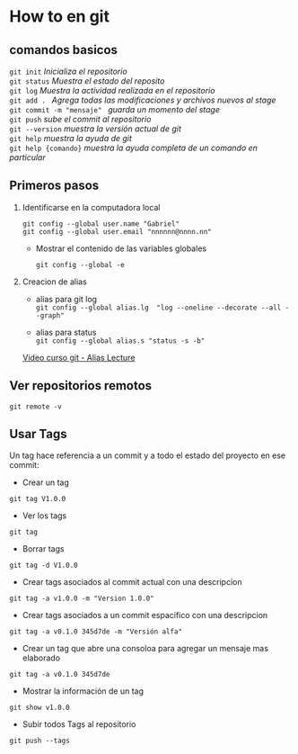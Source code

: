 # How to en git

## comandos basicos

```git init``` _Inicializa el repositorio_   
```git status``` _Muestra el estado del reposito_   
```git log``` _Muestra la actividad realizada en el repositorio_   
```git add . ``` _Agrega todas las modificaciones y archivos nuevos al stage_    
```git commit -m "mensaje" ``` _guarda un momento del stage_    
```git push``` _sube el commit al repositorio_  
```git --version``` _muestra la versión actual de git_  
```git help``` _muestra la ayuda de git_  
```git help {comando}``` _muestra la ayuda completa de un comando en particular_  

## Primeros pasos

1. Identificarse en la computadora local

    ```git config --global user.name "Gabriel"```  
    ```git config --global user.email "nnnnnn@nnnn.nn"```

    * Mostrar el contenido de las variables globales

        ```git config --global -e ```

2. Creacion de alias

    * alias para git log  
       ```git config --global alias.lg  "log --oneline --decorate --all --graph"```  

    * alias para status  
        ```git config --global alias.s "status -s -b"```  

    [Video curso git - Alias Lecture](https://www.udemy.com/git-github/learn/v4/t/lecture/7306470)  


## Ver repositorios remotos

```git remote -v```

## Usar Tags

Un tag hace referencia a un commit y a todo el estado del proyecto en ese commit:

* Crear un tag

``git tag V1.0.0``

* Ver los tags

``git tag``

* Borrar tags

``git tag -d V1.0.0``

* Crear tags asociados al commit actual con una descripcion

``git tag -a v1.0.0 -m "Version 1.0.0"``

* Crear tags asociados a un commit espacifico con una descripcion

``git tag -a v0.1.0 345d7de -m "Versión alfa"``

* Crear un tag que abre una consoloa para agregar un mensaje mas elaborado

``git tag -a v0.1.0 345d7de``

* Mostrar la información de un tag

``git show v1.0.0``

* Subir todos Tags al repositorio

``git push --tags``
